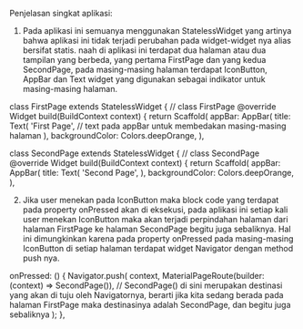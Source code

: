 Penjelasan singkat aplikasi:

1. Pada aplikasi ini semuanya menggunakan StatelessWidget yang artinya bahwa aplikasi ini tidak terjadi perubahan pada widget-widget nya alias bersifat statis. naah di aplikasi ini terdapat dua halaman atau dua tampilan yang berbeda, yang pertama FirstPage dan yang kedua SecondPage, pada masing-masing halaman terdapat IconButton, AppBar dan Text widget yang digunakan sebagai indikator untuk masing-masing halaman.

class FirstPage extends StatelessWidget { // class FirstPage
  @override
  Widget build(BuildContext context) { 
    return Scaffold(
      appBar: AppBar(
        title: Text(
          'First Page', // text pada appBar untuk membedakan masing-masing halaman
        ),
        backgroundColor: Colors.deepOrange,
      ),

class SecondPage extends StatelessWidget { // class SecondPage
  @override
  Widget build(BuildContext context) {
    return Scaffold(
      appBar: AppBar(
        title: Text(
          'Second Page',
        ),
        backgroundColor: Colors.deepOrange,
      ),

2. Jika user menekan pada IconButton maka block code yang terdapat pada property onPressed akan di eksekusi, pada aplikasi ini setiap kali user menekan IconButton maka akan terjadi perpindahan halaman dari halaman FirstPage ke halaman SecondPage begitu juga sebaliknya. Hal ini dimungkinkan karena pada property onPressed pada masing-masing IconButton di setiap halaman terdapat widget Navigator dengan method push nya.

onPressed: () {
    Navigator.push(
    context,
    MaterialPageRoute(builder: (context) => SecondPage()), // SecondPage() di sini merupakan destinasi yang akan di tuju oleh Navigatornya, berarti jika kita sedang berada pada halaman FirstPage maka destinasinya adalah SecondPage, dan begitu juga sebaliknya
    );
},